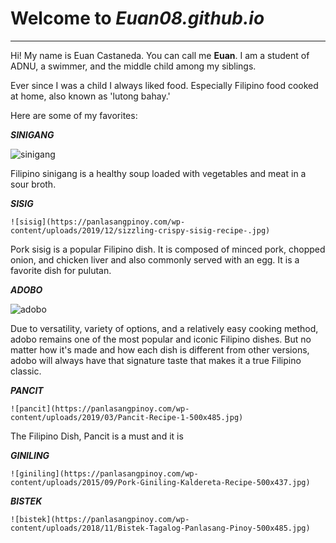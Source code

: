 # Welcome to *Euan08.github.io*
---
Hi! My name is Euan Castaneda. You can call me **Euan**. I am a student of ADNU, a swimmer, and the middle child among my siblings.


Ever since I was a child I always liked food. Especially Filipino food cooked at home, also known as 'lutong bahay.'

Here are some of my favorites:


 ***SINIGANG***
 
  ![sinigang](https://panlasangpinoy.com/wp-content/uploads/2017/03/Sinigang-na-Baboy-with-Gabi-Panlasang-Pinoy-500x488.jpg)
  
  Filipino sinigang is a healthy soup loaded with vegetables and meat in a sour broth. 
  
 ***SISIG***
 
 	![sisig](https://panlasangpinoy.com/wp-content/uploads/2019/12/sizzling-crispy-sisig-recipe-.jpg)
  
  Pork sisig is a popular Filipino dish. It is composed of minced pork, chopped onion, and chicken liver and also commonly served with an egg. It is a favorite dish for pulutan.
  
 ***ADOBO***
 
  ![adobo](https://panlasangpinoy.com/wp-content/uploads/2009/08/Pork-Adobo-Recipe-500x500.jpg)
  
  Due to versatility, variety of options, and a relatively easy cooking method, adobo remains one of the most popular and iconic Filipino dishes. But no matter how it's made and how each dish is different from other versions, adobo will always have that signature taste that makes it a true Filipino classic.
    
 ***PANCIT***
 
 	![pancit](https://panlasangpinoy.com/wp-content/uploads/2019/03/Pancit-Recipe-1-500x485.jpg)
  
  The Filipino Dish, Pancit is a must and it is 
  
 ***GINILING***
 
 	![giniling](https://panlasangpinoy.com/wp-content/uploads/2015/09/Pork-Giniling-Kaldereta-Recipe-500x437.jpg)
  
 ***BISTEK***
 
 	![bistek](https://panlasangpinoy.com/wp-content/uploads/2018/11/Bistek-Tagalog-Panlasang-Pinoy-500x485.jpg)
